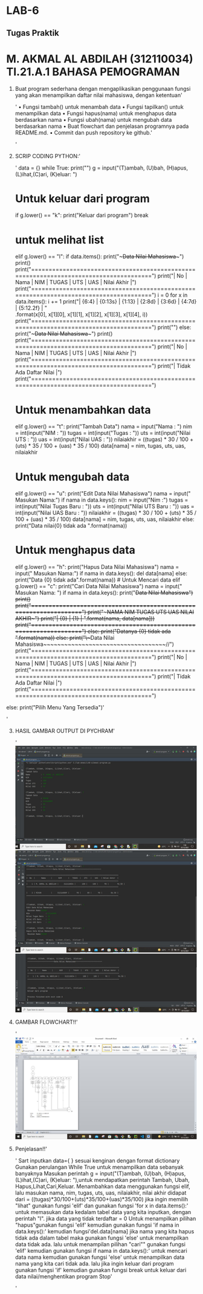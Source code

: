 # LAB-6
## Tugas Praktik

# M. AKMAL AL ABDILAH (312110034) TI.21.A.1 BAHASA PEMOGRAMAN

1. Buat program sederhana dengan mengaplikasikan penggunaan fungsi
yang akan menampilkan daftar nilai mahasiswa, dengan ketentuan'<p>'
• Fungsi tambah() untuk menambah data
• Fungsi tapilkan() untuk menampilkan data
• Fungsi hapus(nama) untuk menghapus data berdasarkan nama
• Fungsi ubah(nama) untuk mengubah data berdasarkan nama
• Buat flowchart dan penjelasan programnya pada README.md. • Commit dan push repository ke github.'<p>'

2. SCRIP CODING PYTHON:'<P>'
data = {}
while True:
    print("")
    g = input("(T)ambah, (U)bah, (H)apus, (L)ihat,(C)ari, (K)eluar: ")
    # Untuk keluar dari program
    if g.lower() == "k":
        print("Keluar dari program")
        break
    # untuk melihat list
    elif g.lower() == "l":
        if data.items():
            print("~~~~~~~~~~~~~~~~~~~~~~~~~Data Nilai Mahasiswa~~~~~~~~~~~~~~~~~~~~~~~~~")
            print()
            print("======================================================================================")
            print("|  No  |      Nama     |      NIM      |   TUGAS  |   UTS   |   UAS   | Nilai Akhir  |")
            print("======================================================================================")
            i = 0
            for x in data.items():
                i += 1
                print("| {6:4} | {0:13s} | {1:13} | {2:8d} |  {3:6d} | {4:7d} | {5:12.2f} | " \
                      .format(x[0], x[1][0], x[1][1], x[1][2], x[1][3], x[1][4], i))
                print("======================================================================================")
                print("")
        else:
            print("~~~~~~~~~~~~~~~~~~~~~~~~~Data Nilai Mahasiswa~~~~~~~~~~~~~~~~~~~~~~~~~")
            print()
            print("======================================================================================")
            print("|  No  |      Nama     |      NIM      |   TUGAS  |   UTS   |   UAS   | Nilai Akhir  |")
            print("======================================================================================")
            print("|                                 Tidak Ada Daftar Nilai                             |")
            print("======================================================================================")
    # Untuk menambahkan data
    elif g.lower() == "t":
        print("Tambah Data")
        nama = input("Nama          : ")
        nim = int(input("NIM           : "))
        tugas = int(input("Tugas         : "))
        uts = int(input("Nilai UTS     : "))
        uas = int(input("Nilai UAS     : "))
        nilaiakhir = ((tugas) * 30 / 100 + (uts) * 35 / 100 + (uas) * 35 / 100)
        data[nama] = nim, tugas, uts, uas, nilaiakhir
    # Untuk mengubah data
    elif g.lower() == "u":
        print("Edit Data Nilai Mahasiswa")
        nama = input(" Masukan Nama:")
        if nama in data.keys():
            nim = input("Nim               :")
            tugas = int(input("Nilai Tugas Baru  : "))
            uts = int(input("Nilai UTS Baru    : "))
            uas = int(input("Nilai UAS Baru    : "))
            nilaiakhir = ((tugas) * 30 / 100 + (uts) * 35 / 100 + (uas) * 35 / 100)
            data[nama] = nim, tugas, uts, uas, nilaiakhir
        else:
            print("Data nilai{0} tidak ada ".format(nama))
    # Untuk menghapus data
    elif g.lower() == "h":
        print("Hapus Data Nilai Mahasiswa")
        nama = input(" Masukan Nama:")
        if nama in data.keys():
            del data[nama]
        else:
            print("Data {0} tidak ada".format(nama))
        # Untuk Mencari data
    elif g.lower() == "c":
        print("Cari Data Nilai Mahasiswa")
        nama = input(" Masukan Nama: ")
        if nama in data.keys():
            print("~~~~~~~~~~~~~~~~~~~~~~Data Nilai Mahasiswa~~~~~~~~~~~~~~~~~~~~~~~~")
            print()
            print("==================================================================")
            print("~~~~~~~~~~~NAMA  NIM  TUGAS  UTS UAS NILAI AKHIR~~~~~~~~~~~~~~~~~~~")
            print("| {0} | {1} | ".format(nama, data[nama]))
            print("==================================================================")
        else:
            print("Datanya {0} tidak ada ".format(nama))
    else:
        print("\\~~~~~~~~~~~~~~~~~~~~~~~~~~~Data Nilai Mahasiswa~~~~~~~~~~~~~~~~~~~~~~~~~~~~~~~~~~~//")
        print("======================================================================================")
        print("|  No  |      Nama     |      NIM      |   TUGAS  |   UTS   |   UAS   | Nilai Akhir  |")
        print("======================================================================================")
        print("|                                 Tidak Ada Daftar Nilai                             |")
        print("======================================================================================")

else:
    print("Pilih Menu Yang Tersedia")'<P>'


3. HASIL GAMBAR OUTPUT DI PYCHRAM'<P>'
![Gambar 1](screenshoot/s1.JPG)
![Gambar 2](screenshoot/s2.JPG)
![Gambar 3](screenshoot/s3.JPG)

4. GAMBAR FLOWCHART!!'<P>'
![Gambar 4](screenshoot/s4.JPG)

5. Penjelasan!!'<p>'
Sart
inputkan data={ } sesuai kenginan dengan format dictionary
Gunakan perulangan While True untuk menampilkan data sebanyak banyaknya
Masukan perintah g = input("(T)ambah, (U)bah, (H)apus, (L)ihat,(C)ari, (K)eluar: "),untuk mendapatkan perintah Tambah, Ubah, Hapus,Lihat,Cari,Keluar.
Menambahkan data menggunakan fungsi elif, lalu masukan nama, nim, tugas, uts, uas, nilaiakhir, nilai akhir didapat dari = ((tugas)*30/100+(uts)*35/100+(uas)*35/100)
jika ingin memilih "lihat" gunakan fungsi 'elif' dan gunakan fungsi 'for x in data.items():' untuk memasukan data kedalam tabel data yang kita inputkan, dengan perintah "l". jika data yang tidak terdaftar = 0
Untuk menampilkan pilihan "hapus"gunakan fungsi 'elif' kemudian gunakan fungsi 'if nama in data.keys():' kemudian fungsi'del.data[nama] jika nama yang kita hapus tidak ada dalam tabel maka gunakan fungsi 'else' untuk menampilkan data tidak ada.
lalu untuk menampilan pilihan "cari"" gunakan fungsi 'elif' kemudian gunakan fungsi if nama in data.keys():' untuk mencari data nama kemudian gunakan fungsi 'else' untuk menampilkan data nama yang kita cari tidak ada.
lalu jika ingin keluar dari program gunakan fungsi 'if' kemudian gunakan fungsi break untuk keluar dari data nilai/menghentikan program
Stop'<p>'

